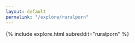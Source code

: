 ```yaml
---
layout: default
permalink: "/explore/ruralporn"
---
```


<link rel="stylesheet" type="text/css" href="/static/css/explore.css">
{% include explore.html subreddit="ruralporn" %}
